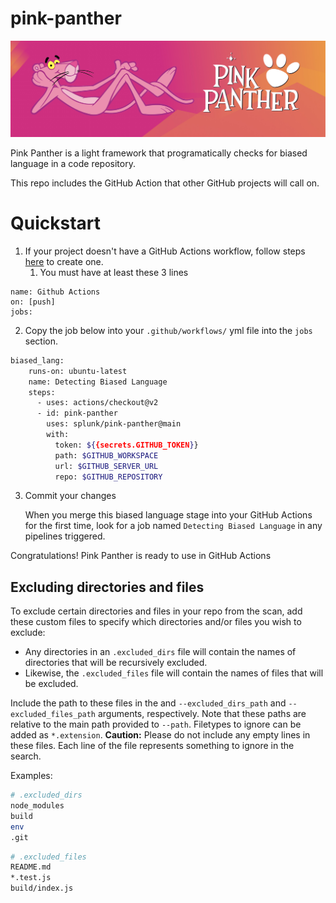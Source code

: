 # pink-panther

![Banner](static/banner.jpg)

Pink Panther is a light framework that programatically checks for biased language in a code repository.

This repo includes the GitHub Action that other GitHub projects will call on.

# Quickstart

1. If your project doesn't have a GitHub Actions workflow, follow steps [here](https://docs.github.com/en/actions/quickstart#creating-your-first-workflow) to create one.
   1. You must have at least these 3 lines

```
name: Github Actions
on: [push]
jobs:
```

2. Copy the job below into your `.github/workflows/` yml file into the `jobs` section.

```sh
biased_lang:
    runs-on: ubuntu-latest
    name: Detecting Biased Language
    steps:
      - uses: actions/checkout@v2
      - id: pink-panther
        uses: splunk/pink-panther@main
        with:
          token: ${{secrets.GITHUB_TOKEN}}
          path: $GITHUB_WORKSPACE
          url: $GITHUB_SERVER_URL
          repo: $GITHUB_REPOSITORY
```

3. Commit your changes

   When you merge this biased language stage into your GitHub Actions for the first time, look for a job named `Detecting Biased Language` in any pipelines triggered.

Congratulations! Pink Panther is ready to use in GitHub Actions

## Excluding directories and files

To exclude certain directories and files in your repo from the scan, add these custom files to specify which directories and/or files you wish to exclude:

- Any directories in an `.excluded_dirs` file will contain the names of directories that will be recursively excluded.
- Likewise, the `.excluded_files` file will contain the names of files that will be excluded.

Include the path to these files in the and `--excluded_dirs_path` and `--excluded_files_path` arguments, respectively.
Note that these paths are relative to the main path provided to `--path`.
Filetypes to ignore can be added as `*.extension`.
**Caution:** Please do not include any empty lines in these files. Each line of the file represents something to ignore in the search.

Examples:

```sh
# .excluded_dirs
node_modules
build
env
.git
```

```sh
# .excluded_files
README.md
*.test.js
build/index.js
```
